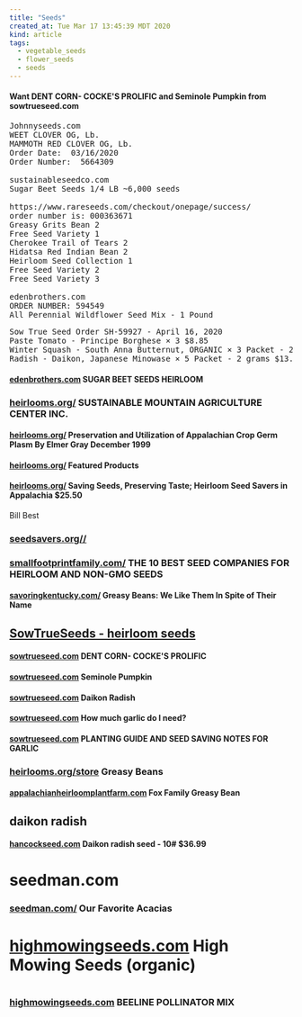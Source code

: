 ```yaml
---
title: "Seeds"
created_at: Tue Mar 17 13:45:39 MDT 2020
kind: article
tags:
  - vegetable_seeds
  - flower_seeds
  - seeds
---
```


<h4>Want DENT CORN- COCKE'S PROLIFIC and Seminole Pumpkin from sowtrueseed.com</h4>

<pre>
Johnnyseeds.com
WEET CLOVER OG, Lb.
MAMMOTH RED CLOVER OG, Lb.
Order Date:  03/16/2020
Order Number:  5664309

sustainableseedco.com
Sugar Beet Seeds 1/4 LB ~6,000 seeds

https://www.rareseeds.com/checkout/onepage/success/
order number is: 000363671
Greasy Grits Bean 2
Free Seed Variety 1
Cherokee Trail of Tears 2
Hidatsa Red Indian Bean 2
Heirloom Seed Collection 1
Free Seed Variety 2
Free Seed Variety 3

edenbrothers.com
ORDER NUMBER: 594549
All Perennial Wildflower Seed Mix - 1 Pound 
</pre>

<pre>
Sow True Seed Order SH-59927 - April 16, 2020
Paste Tomato - Principe Borghese × 3 $8.85
Winter Squash - South Anna Butternut, ORGANIC × 3 Packet - 2 grams $10.50
Radish - Daikon, Japanese Minowase × 5 Packet - 2 grams $13.75
</pre>

<h4>
  <a href="https://www.edenbrothers.com/store/sugar-beet-seeds.html" target="_blank">edenbrothers.com</a>
  SUGAR BEET SEEDS HEIRLOOM

</h4>

<h3>
  <a href="https://www.heirlooms.org/" target="_blank">heirlooms.org/</a>
  SUSTAINABLE MOUNTAIN AGRICULTURE CENTER INC.
</h3>
<h4>
  <a href="https://www.heirlooms.org/preservation-of-appalachian-crop-germ-plasm.html" target="_blank">heirlooms.org/</a>
  Preservation and Utilization of Appalachian Crop Germ Plasm By Elmer Gray December 1999
</h4>

<h4>
  <a href="https://www.heirlooms.org/store/c1/Featured_Products.html" target="_blank">heirlooms.org/</a>
  Featured Products
</h4>

<h4>
  <a href="https://www.heirlooms.org/store/p48/Saving_Seeds%2C_Preserving_Taste%3B_Heirloom_Seed_Savers_in_Appalachia.html" target="_blank">heirlooms.org/</a>
  Saving Seeds, Preserving Taste; Heirloom Seed Savers in Appalachia $25.50
</h4>
Bill Best

<h3>
  <a href="https://www.seedsavers.org/" target="_blank">seedsavers.org//</a>
</h3>

<h3>
  <a href="https://www.smallfootprintfamily.com/the-10-best-seed-companies-for-heirloom-seeds" target="_blank">smallfootprintfamily.com/</a>
  THE 10 BEST SEED COMPANIES FOR HEIRLOOM AND NON-GMO SEEDS
</h3>

<h4>
  <a href="https://www.savoringkentucky.com/news/116greasybeans-b" target="_blank">savoringkentucky.com/</a>
  Greasy Beans: We Like Them In Spite of Their Name
</h4>

<h2>
  <a href="https://sowtrueseed.com/collections/heirloom-seeds" target="_blank">SowTrueSeeds - heirloom seeds</a>
</h2>

<h4>
  <a href="https://sowtrueseed.com/collections/heirloom-seeds/products/cockes-prolific-dent-corn" target="_blank">sowtrueseed.com</a>
  DENT CORN- COCKE'S PROLIFIC
</h4>

<h4>
  <a href="https://sowtrueseed.com/products/winter-squash-seminole-pumpkin" target="_blank">sowtrueseed.com</a>
  Seminole Pumpkin
</h4>

<h4>
  <a href="https://sowtrueseed.com/collections/heirloom-seeds/products/radish-daikon-japanese-minowase" target="_blank">sowtrueseed.com</a>
  Daikon Radish
</h4>

<h4>
  <a href="https://sowtrueseed.com/blogs/gardening/how-much-seed-garlic-do-i-need?_pos=34&_sid=dc0c3f668&_ss=r" target="_blank">sowtrueseed.com</a>
  How much garlic do I need?
</h4>

<h4>
  <a href="https://sowtrueseed.com/pages/planting-guide-and-seed-saving-notes-for-garlic?_pos=38&_sid=a7339e19c&_ss=r" target="_blank">sowtrueseed.com</a>
PLANTING GUIDE AND SEED SAVING NOTES FOR GARLIC
</h4>

<h3>
  <a href="https://www.heirlooms.org/store/c15/Greasy_Beans.html" target="_blank">heirlooms.org/store</a>
  Greasy Beans
</h3>

<h4>
  <a href="https://www.appalachianheirloomplantfarm.com/store/p74/Fox_Family_Greasy_Bean.html" target="_blank">appalachianheirloomplantfarm.com</a>
  Fox Family Greasy Bean
</h4>

<h2>daikon radish</h2>
<h4>
  <a href="https://hancockseed.com/products/daikon-radish-seed" target="_blank">hancockseed.com</a>
  Daikon radish seed - 10# $36.99
</h4>

<h1>seedman.com</h1>
<h3>
  <a href="https://www.seedman.com/acacia.htm" target="_blank">seedman.com/</a>
  Our Favorite Acacias
</h3>

<h1>
  <a href="https://www.highmowingseeds.com/" target="_blank">highmowingseeds.com</a>
  High Mowing Seeds (organic)
<h1>
<h3>
  <a href="https://www.highmowingseeds.com/" target="_blank">highmowingseeds.com</a>
  BEELINE POLLINATOR MIX
<h3>

<!--
html boilerplate fragments
<a href="" target="_blank"></a>
<a name=""></a>
<img src="" width="400px">
<ul>
  <li></li>
  <li><a href="" target="_blank"></a></li>
</ul>
<pre>
</pre>
<p style="margin-bottom: 2em;"></p>
<hr style="border: 0; height: 3px; background: #333; background-image: linear-gradient(to right, #ccc, #333, #ccc);">
<pre><code>
</code></pre>
<math xmlns='http://www.w3.org/1998/Math/MathML' display='block'>
</math>
:-->
